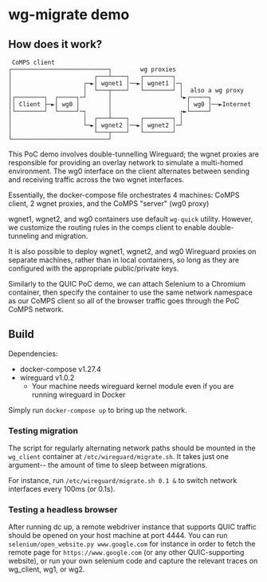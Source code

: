 # wg-migrate demo

## How does it work?
```
 CoMPS client
┌───────────────────────────┐        wg proxies
│                       ┌───┴────┐   ┌────────┐
│                    ┌─►│ wgnet1 │──►│ wgnet1 │─┐
│                    │  └───┬────┘   └────────┘ │  also a wg proxy
│┌────────┐  ┌─────┐─┘      │                   └►┌─────┐
││ Client ├─►│ wg0 │        │                     │ wg0 │──►Internet
│└────────┘  └─────┘─┐      │                   ┌►└─────┘
│                    │  ┌───┴────┐   ┌────────┐ │
│                    └─►│ wgnet2 │──►│ wgnet2 │─┘
│                       └───┬────┘   └────────┘
└───────────────────────────┘
```

This PoC demo involves double-tunnelling Wireguard; the wgnet proxies are responsible for providing an overlay network to simulate a multi-homed environment. The wg0 interface on the client alternates between sending and receiving traffic across the two wgnet interfaces.

Essentially, the docker-compose file orchestrates 4 machines: CoMPS client, 2 wgnet proxies, and the CoMPS "server" (wg0 proxy)

wgnet1, wgnet2, and wg0 containers use default `wg-quick` utility. However, we customize the routing rules in the comps client to enable double-tunneling and migration.

It is also possible to deploy wgnet1, wgnet2, and wg0 Wireguard proxies on separate machines, rather than in local containers, so long as they are configured with the appropriate public/private keys.

Similarly to the QUIC PoC demo, we can attach Selenium to a Chromium container, then specify the container to use the same network namespace as our CoMPS client so all of the browser traffic goes through the PoC CoMPS network.


## Build

Dependencies:
 * docker-compose v1.27.4
 * wireguard v1.0.2 
   * Your machine needs wireguard kernel module even if you are running wireguard in Docker


Simply run `docker-compose up` to bring up the network.

### Testing migration
The script for regularly alternating network paths should be mounted in the `wg_client` container at `/etc/wireguard/migrate.sh`. It takes just one argument-- the amount of time to sleep between migrations.

For instance, run `/etc/wireguard/migrate.sh 0.1 &` to switch network interfaces every 100ms (or 0.1s).


### Testing a headless browser
After running dc up, a remote webdriver instance that supports QUIC traffic should be opened on your host machine at port 4444. You can run `selenium/open_website.py www.google.com` for instance in order to fetch the remote page for `https://www.google.com` (or any other QUIC-supporting website), or run your own selenium code and capture the relevant traces on wg_client, wg1, or wg2.









